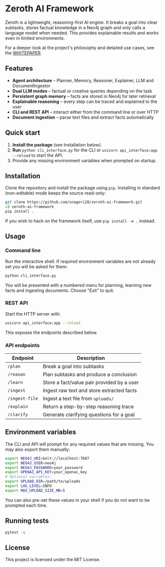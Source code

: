 # Zeroth AI Framework

Zeroth is a lightweight, reasoning-first AI engine. It breaks a goal into clear subtasks, stores factual knowledge in a Neo4j graph and only calls a language model when needed. This provides explainable results and works even in limited environments.

For a deeper look at the project's philosophy and detailed use cases, see the [WHITEPAPER](WHITEPAPER.md).

## Features
- **Agent architecture** – Planner, Memory, Reasoner, Explainer, LLM and DocumentIngestor
- **Dual LLM modes** – factual or creative queries depending on the task
- **Persistent graph memory** – facts are stored in Neo4j for later retrieval
- **Explainable reasoning** – every step can be traced and explained to the user
- **CLI and REST API** – interact either from the command line or over HTTP
- **Document ingestion** – parse text files and extract facts automatically
## Quick start
1. **Install the package** (see Installation below).
2. **Run** `python cli_interface.py` for the CLI or `uvicorn api_interface:app --reload` to start the API.
3. Provide any missing environment variables when prompted on startup.


## Installation
Clone the repository and install the package using `pip`. Installing in
standard (non-editable) mode keeps the source read-only:
```bash
git clone https://github.com/snagori28/zeroth-ai-framework.git
cd zeroth-ai-framework
pip install .
```
If you wish to hack on the framework itself, use `pip install -e .` instead.

## Usage
### Command line
Run the interactive shell. If required environment variables are not already set you will be asked for them:
```bash
python cli_interface.py
```
You will be presented with a numbered menu for planning, learning new facts and ingesting documents. Choose "Exit" to quit.

### REST API
Start the HTTP server with:
```bash
uvicorn api_interface:app --reload
```
This exposes the endpoints described below.


### API endpoints
| Endpoint       | Description                                |
| -------------- | ------------------------------------------ |
| `/plan`        | Break a goal into subtasks                 |
| `/reason`      | Plan subtasks and produce a conclusion     |
| `/learn`       | Store a fact/value pair provided by a user |
| `/ingest`      | Ingest raw text and store extracted facts  |
| `/ingest-file` | Ingest a text file from `uploads/`         |
| `/explain`     | Return a step-by-step reasoning trace      |
| `/clarify`     | Generate clarifying questions for a goal   |

## Environment variables
The CLI and API will prompt for any required values that are missing. You may also export them manually:
```bash
export NEO4J_URI=bolt://localhost:7687
export NEO4J_USER=neo4j
export NEO4J_PASSWORD=your_password
export OPENAI_API_KEY=your_openai_key
# Optional variables:
export UPLOAD_DIR=/path/to/uploads
export LOG_LEVEL=INFO
export MAX_UPLOAD_SIZE_MB=5
```
You can also pre-set these values in your shell if you do not want to be prompted each time.


## Running tests
```bash
pytest -q
```

## License
This project is licensed under the MIT License.
